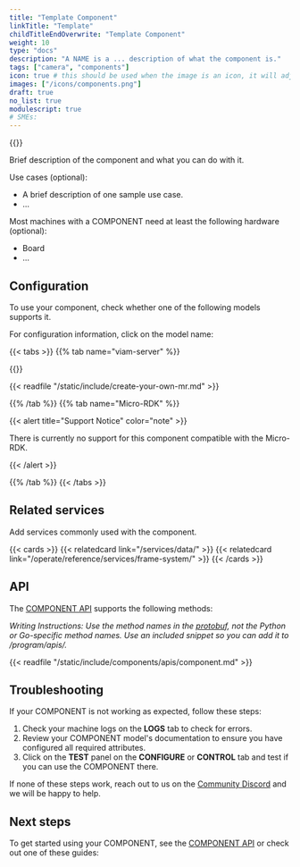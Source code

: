 ```yaml
---
title: "Template Component"
linkTitle: "Template"
childTitleEndOverwrite: "Template Component"
weight: 10
type: "docs"
description: "A NAME is a ... description of what the component is."
tags: ["camera", "components"]
icon: true # this should be used when the image is an icon, it will adjust the sizing and object-fit
images: ["/icons/components.png"]
draft: true
no_list: true
modulescript: true
# SMEs:
---
```


{{<imgproc src="/icons/components.png" resize="400x" declaredimensions=true alt="ALT" class="alignright">}}

Brief description of the component and what you can do with it.

Use cases (optional):

- A brief description of one sample use case.
- ...

Most machines with a COMPONENT need at least the following hardware (optional):

- Board
- ...

## Configuration

To use your <COMPONENT> component, check whether one of the following models supports it.

For configuration information, click on the model name:

{{< tabs >}}
{{% tab name="viam-server" %}}

{{<resources api="rdk:component:component" type="component" no-intro="true">}}

{{< readfile "/static/include/create-your-own-mr.md" >}}

{{% /tab %}}
{{% tab name="Micro-RDK" %}}

{{< alert title="Support Notice" color="note" >}}

There is currently no support for this component compatible with the Micro-RDK.

{{< /alert >}}

{{% /tab %}}
{{< /tabs >}}

## Related services

Add services commonly used with the component.

{{< cards >}}
{{< relatedcard link="/services/data/" >}}
{{< relatedcard link="/operate/reference/services/frame-system/" >}}
{{< /cards >}}

## API

The [COMPONENT API](/dev/reference/apis/components/encoder/) supports the following methods:

_Writing Instructions: Use the method names in the [protobuf](https://github.com/viamrobotics/api/blob/main/component/board/v1/board_grpc.pb.go), not the Python or Go-specific method names._
_Use an included snippet so you can add it to <file>/program/apis/</file>._

{{< readfile "/static/include/components/apis/component.md" >}}

## Troubleshooting

If your COMPONENT is not working as expected, follow these steps:

1. Check your machine logs on the **LOGS** tab to check for errors.
2. Review your COMPONENT model's documentation to ensure you have configured all required attributes.
3. Click on the **TEST** panel on the **CONFIGURE** or **CONTROL** tab and test if you can use the COMPONENT there.

If none of these steps work, reach out to us on the [Community Discord](https://discord.gg/viam) and we will be happy to help.

## Next steps

To get started using your COMPONENT, see the [COMPONENT API](/dev/reference/apis/components/camera/) or check out one of these guides:

<!-- ADD CARDS -->

